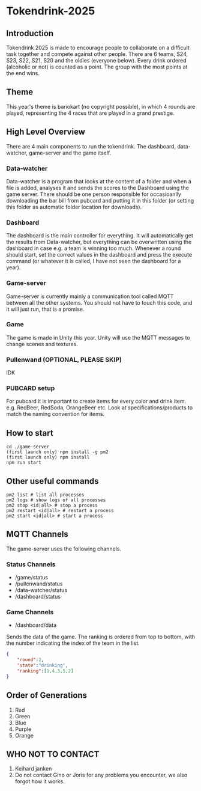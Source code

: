 # Tokendrink-2025

## Introduction
Tokendrink 2025 is made to encourage people to collaborate on a difficult task together and compete against other people. There are 6 teams, S24, S23, S22, S21, S20 and the oldies (everyone below). Every drink ordered (alcoholic or not) is counted as a point. The group with the most points at the end wins.

## Theme
This year's theme is bariokart (no copyright possible), in which 4 rounds are played, representing the 4 races that are played in a grand prestige. 

## High Level Overview
There are 4 main components to run the tokendrink. The dashboard, data-watcher, game-server and the game itself.
### Data-watcher
Data-watcher is a program that looks at the content of a folder and when a file is added, analyses it and sends the scores to the Dashboard using the game server. There should be one person responsible for occasioanlly downloading the bar bill from pubcard and putting it in this folder (or setting this folder as automatic folder location for downloads).
### Dashboard
The dashboard is the main controller for everything. It will automatically get the results from Data-watcher, but everything can be overwritten using the dashboard in case e.g. a team is winning too much. Whenever a round should start, set the correct values in the dashboard and press the execute command (or whatever it is called, I have not seen the dashboard for a year).
### Game-server
Game-server is currently mainly a communication tool called MQTT between all the other systems. You should not have to touch this code, and it will just run, that is a promise.
### Game
The game is made in Unity this year. Unity will use the MQTT messages to change scenes and textures.

### Pullenwand (OPTIONAL, PLEASE SKIP)
IDK

### PUBCARD setup
For pubcard it is important to create items for every color and drink item. e.g. RedBeer, RedSoda, OrangeBeer etc. Look at specifications/products to match the naming convention for items.

## How to start
```
cd ./game-server
(first launch only) npm install -g pm2
(first launch only) npm install
npm run start
```

## Other useful commands
```
pm2 list # list all processes
pm2 logs # show logs of all processes
pm2 stop <id|all> # stop a process
pm2 restart <id|all> # restart a process
pm2 start <id|all> # start a process
```

## MQTT Channels
The game-server uses the following channels.

### Status Channels
- /game/status
- /pullenwand/status
- /data-watcher/status
- /dashboard/status

### Game Channels
- /dashboard/data

Sends the data of the game. The ranking is ordered from top to bottom, with the number indicating the index of the team in the list.
``` JSON
{
    "round":2,
    "state":"drinking",
    "ranking":[1,4,3,5,2]
}
```

## Order of Generations
1. Red
2. Green
3. Blue
4. Purple
5. Orange

## WHO NOT TO CONTACT
1. Keihard janken
2. Do not contact Gino or Joris for any problems you encounter, we also forgot how it works.
